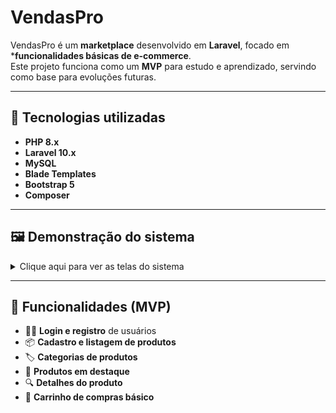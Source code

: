 # VendasPro

VendasPro é um **marketplace** desenvolvido em **Laravel**, focado em ***funcionalidades básicas de e-commerce**.  
Este projeto funciona como um **MVP** para estudo e aprendizado, servindo como base para evoluções futuras.

---

## 🚀 Tecnologias utilizadas

- **PHP 8.x**
- **Laravel 10.x**
- **MySQL**
- **Blade Templates**
- **Bootstrap 5**
- **Composer**

---

## 🖼️ Demonstração do sistema

<details>
  <summary>Clique aqui para ver as telas do sistema</summary>
  
  ### Tela Inicial
  ![Tela 1](https://github.com/user-attachments/assets/719d36f2-4d13-41af-8a32-6cf217c7a83b)
  
  ### Página de Produtos
  ![Tela 2](https://github.com/user-attachments/assets/6d7d70e4-6237-4fb4-a807-88a39b2e4549)
  
  ### Página de Detalhes
  ![Tela 3](https://github.com/user-attachments/assets/c1b2ab96-9e43-41ab-9e6a-34f2b1205605)

  ### Página de Cadastro de Fornecedor
  ![Tela 4](https://github.com/user-attachments/assets/1304e23c-0539-4a8c-ba02-7e6dac775df6)
  
</details>

---

## 🔧 Funcionalidades (MVP)

- 🧑‍💻 **Login e registro** de usuários
- 📦 **Cadastro e listagem de produtos**
- 🏷️ **Categorias de produtos**
- 🌟 **Produtos em destaque**
- 🔍 **Detalhes do produto**
- 🛒 **Carrinho de compras básico**

